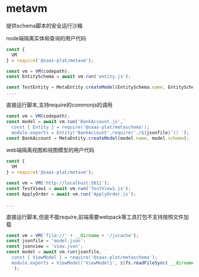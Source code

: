 # metavm
提供schema脚本的安全运行沙箱

node端隔离实体和查询的用户代码
```js
const {
  VM
} = require('@saas-plat/metavm');

const vm = VM(codepath);
const EntitySchema = await vm.run('entity.js');

const TestEntity = MetaEntity.createModel(EntitySchema.name, EntitySchema.schema);
....
```

直接运行脚本,支持require的commonjs的调用
```js
const vm = VM(codepath);
const model = await vm.run('BankAccount.js',`
  const { Entity } = require('@saas-plat/metaschema');
  module.exports = Entity('BankAccount',require('./${jsonfile}')) `);
const BankAccount = MetaEntity.createModel(model.name, model.schema);
```

web端隔离视图和视图模型的用户代码
```js
const {
  VM
} = require('@saas-plat/metavm');

const vm = VM('http://localhost:5011');
const TestView1 = await vm.run('TestView1.js');
const ApplyOrder = await vm.run('ApplyOrder.js');

...

```

直接运行脚本,但是不能require,前端需要webpack等工具打包不支持按照文件加载
```js
const vm = VM('file://' + __dirname + '/jscache');
const jsonfile = 'model.json';
const jsonview = 'view.json';
const model = await vm.run(jsonfile, `
  const { ViewModel } = require('@saas-plat/metaschema');
  module.exports = ViewModel('ViewModel1', ${fs.readFileSync( __dirname + '/jscache/'+jsonfile,'utf8')})
  `);
```
